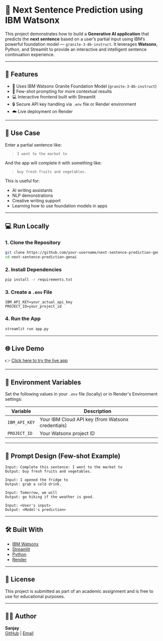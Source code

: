 # 🧠 Next Sentence Prediction using IBM Watsonx

This project demonstrates how to build a **Generative AI application** that predicts the **next sentence** based on a user’s partial input using IBM’s powerful foundation model — `granite-3-8b-instruct`. It leverages **Watsonx**, Python, and Streamlit to provide an interactive and intelligent sentence continuation experience.

---

## 🚀 Features

- 🤖 Uses IBM Watsonx Granite Foundation Model (`granite-3-8b-instruct`)
- 🧠 Few-shot prompting for more contextual results
- 💻 Interactive frontend built with Streamlit
- 🔒 Secure API key handling via `.env` file or Render environment
- ☁️ Live deployment on Render

---

## 🎯 Use Case

Enter a partial sentence like:

> `I went to the market to`

And the app will complete it with something like:

> `buy fresh fruits and vegetables.`

This is useful for:
- AI writing assistants
- NLP demonstrations
- Creative writing support
- Learning how to use foundation models in apps

---

## 💻 Run Locally

### 1. Clone the Repository
```bash
git clone https://github.com/your-username/next-sentence-prediction-genai.git
cd next-sentence-prediction-genai
```

### 2. Install Dependencies
```bash
pip install -r requirements.txt
```

### 3. Create a `.env` File
```env
IBM_API_KEY=your_actual_api_key
PROJECT_ID=your_project_id
```

### 4. Run the App
```bash
streamlit run app.py
```

---

## 🌐 Live Demo

👉 [Click here to try the live app](https://nextsentancepred.onrender.com)

---

## 🔐 Environment Variables

Set the following values in your `.env` file (locally) or in Render's Environment settings:

| Variable | Description |
|----------|-------------|
| `IBM_API_KEY` | Your IBM Cloud API key (from Watsonx credentials) |
| `PROJECT_ID` | Your Watsonx project ID |

---

## 🧠 Prompt Design (Few-shot Example)

```text
Input: Complete this sentence: I went to the market to
Output: buy fresh fruits and vegetables.

Input: I opened the fridge to
Output: grab a cold drink.

Input: Tomorrow, we will
Output: go hiking if the weather is good.

Input: <User's input>
Output: <Model's prediction>
```

---

## 🛠️ Built With

- [IBM Watsonx](https://www.ibm.com/watsonx)
- [Streamlit](https://streamlit.io/)
- [Python](https://www.python.org/)
- [Render](https://render.com)

---

## 📜 License

This project is submitted as part of an academic assignment and is free to use for educational purposes.

---

## 🙋‍♂️ Author

**Sanjay**  
[GitHub](https://github.com/your-username) | [Email](mailto:your@email.com)

